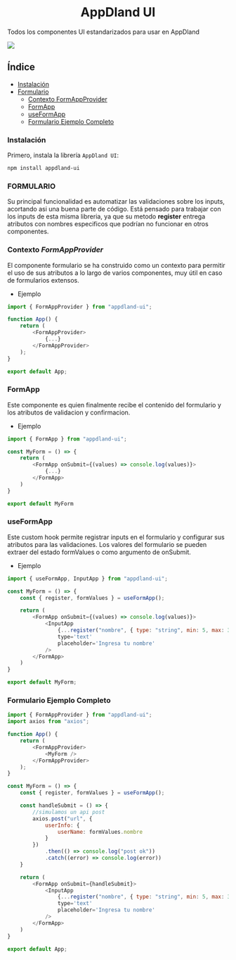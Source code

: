 <h1 align="center">AppDland UI</h1>

<p>Todos los componentes UI estandarizados para usar en AppDland</p>

<p align="left">
<img src="https://img.shields.io/badge/STATUS-EN%20DESARROLLO-green">
</p>

## Índice

- [Instalación](#instalación)
- [Formulario](#formulario)
  - [Contexto FormAppProvider](#contexto-formappprovider)
  - [FormApp](#formapp)
  - [useFormApp](#useformapp)
  - [Formulario Ejemplo Completo](#formulario-ejemplo-completo)

### Instalación

Primero, instala la librería `AppDland UI`:

```bash
npm install appdland-ui
```

### FORMULARIO
Su principal funcionalidad es automatizar las validaciones sobre los inputs, acortando asi una buena parte de código.
Está pensado para trabajar con los inputs de esta misma libreria, ya que su metodo **register** entrega atributos con nombres especificos que podrían no funcionar en otros componentes.
### Contexto ***FormAppProvider***
El componente formulario se ha construido como un contexto para permitir el uso de sus atributos a lo largo de varios componentes, muy útil en caso de formularios extensos.
- Ejemplo
```javascript
import { FormAppProvider } from "appdland-ui";

function App() {
    return (
        <FormAppProvider>
            {...}
        </FormAppProvider>
    );
}

export default App;
```
### FormApp
Este componente es quien finalmente recibe el contenido del formulario y los atributos de validacion y confirmacion.
- Ejemplo
```javascript
import { FormApp } from "appdland-ui";

const MyForm = () => {
    return (
        <FormApp onSubmit={(values) => console.log(values)}>
            {...}
        </FormApp>
    )
}

export default MyForm
```
### useFormApp
Este custom hook permite registrar inputs en el formulario y configurar sus atributos para las validaciones. Los valores del formulario se pueden extraer del estado formValues o como argumento de onSubmit.
- Ejemplo
```javascript
import { useFormApp, InputApp } from "appdland-ui";

const MyForm = () => {
    const { register, formValues } = useFormApp();

    return (
        <FormApp onSubmit={(values) => console.log(values)}>
            <InputApp
                {...register("nombre", { type: "string", min: 5, max: 30 })}
                type='text'
                placeholder='Ingresa tu nombre'
            />
        </FormApp>
    )
}

export default MyForm;
```
### Formulario Ejemplo Completo
```javascript
import { FormAppProvider } from "appdland-ui";
import axios from "axios";

function App() {
    return (
        <FormAppProvider>
            <MyForm />
        </FormAppProvider>
    );
}

const MyForm = () => {
    const { register, formValues } = useFormApp();

    const handleSubmit = () => {
        //simulamos un api post
        axios.post("url", {
            userInfo: {
                userName: formValues.nombre
            }
        })
            .then(() => console.log("post ok"))
            .catch((error) => console.log(error))
    }

    return (
        <FormApp onSubmit={handleSubmit}>
            <InputApp
                {...register("nombre", { type: "string", min: 5, max: 30 })}
                type='text'
                placeholder='Ingresa tu nombre'
            />
        </FormApp>
    )
}

export default App;
```